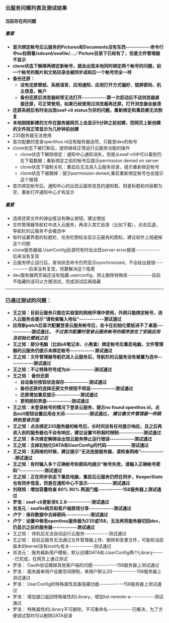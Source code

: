 ### 云服务问题列表及测试结果
#### 当前存在的问题
##### 重要
- **首次绑定帐号后云服务的Pictures和Documents没有东西------------命令行中su权限看/sdcard/seafile/...／Picture目录下已经有了，但是文件管理器不显示**
- **clone状态下解绑再绑定新帐号，就会出现本地同时绑定两个帐号的问题，前一个帐号的图片和文档目录会被同步成和后一个帐号完全一样**
- **备份还原：**
   - **没有还原壁纸、系统语言、应用通知、应用打开方式偏好、锁屏密码、机主信息、帐户**
   - **备份还原后浏览器经常无法打开------------第一次启动后不动浏览器直接还原，可正常使用，如果已经使用过浏览器再还原，打开浏览器会崩溃**
- **还原系统后有时会出现seaf-cli status为空的问题，重新绑定和重启都无法恢复**
- **本地刚刚新建的文件在服务器网页上会显示5分钟之前创建，而网页上新创建的文件则正常显示为几秒钟前创建**
- 235服务器无法使用
- 首次配置的登录openthos id没有服务器选项，只能登dev的账号
- clone状态下被打断后，提供继续正常运行云服务功能的操作
   - clone状态下解除绑定：通知中心通知消失，但是从seaf-cli中可以看到仍在下载数据；重新绑定之前的帐号后提示permission denied on server
   - clone状态下强制关机：重启后无法进入云服务目录，提示重新绑定帐号
   - clone状态下被踢掉：提示permission denied,重启重新绑定帐号也会提示这个报错
- 首次绑定帐号后，通知中心的出现云服务信息的通知框，但是标题和内容都为空，重新打开通知中心才有显示

##### 重要
- 选择还原文件的弹出框没有确认按钮，建议增加
- 文件管理器导航栏中进入云服务，再进入其它目录（比如下载），点击后退，导航栏的云服务不会被选中
- 有时设置界面的标题栏、任务栏图标会显示云服务的图标，建议软件上规避掉这个问题
- clone服务器端.UserConfig目录时有时会出现server error报错------------后来没有复现
- 云服务停止运行后，查询状态命令仍然显示synchronized，不会给出报错------------后来没有复现，但要解决这个隐患
- dev服务器网页端还没有隐藏.userconfig、禁止删除特殊库------------目前不隐藏的话可以方便测试，完成测试后再隐藏
***
### 已通过测试的问题：
- **王之旭：目前云服务只能在实验室的网络环境中使用，外网只能绑定帐号，进入云服务会提示“请检查输入地址“------------测试通过**
- **应用新patch后首次配置登录云服务帐号后，会卡在初始化壁纸进不了桌面------------测试通过，** ***不过首次配置时登录云服务帐号的顺序放在了安装应用及初始化壁纸之后***
- **王之旭：部分电脑（比如s6笔记本、小黑盒）绑定帐号后重启电脑，文件管理器的云服务仍提示未绑定帐号------------测试通过**
- **王之旭：文件管理器导航栏进入云服务后，导航栏的云服务没有被置为选中------------测试通过**
- **王之旭：不让特殊符号成为id------------测试通过**
- **王之旭： 备份还原**
   - **自动备份按钮状态保存------------测试通过**
   - **备份还原的选择还原文件按钮不明显------------测试通过**
   - **还原增加重启提示------------测试通过**
   - **更明朗的界面------------测试通过**
- **王之旭：未登录帐号的情况下登录云服务，提示no found openthos id，点击exit按钮设置应用会关闭------------测试通过，** ***建议像文件管理器一样跳转到登录页面***
- **王之旭：点击绑定235服务器的帐号后，长时间没有任何提示响应，且之后再进入别的服务器也不会有响应，建议设置15秒超时限制------------测试通过**
- **王之旭：多次绑定解绑会出现云服务停止运行错误------------测试通过**
- **王之旭：去掉初始化DATA和UserConfig的代码------------测试通过**
- **王之旭：无网络的时候，建议提示“无法连接服务器，请检查网络“------------测试通过**
- **王之旭：有时输入多个正确帐号和密码均提示“帐号失效，请输入正确帐号密码“------------测试通过**
- **王之旭：正在同步状态下重启电脑，重启后云服务仍然在同步，KeeperState也有同步信息，但是在通知中心不显示------------测试通过**
- **刘晓旭：增加容量检查 80% 90% 两道门槛------------158服务器上测试通过**
- **罗浩：seaf-cli更新至6.2.8------------测试通过**
- **肖洛元：seafile网页和客户端禁用分享------------测试通过**
- **卢宁：保存数据中去掉密码------------测试通过**
- **卢宁：设置中修改openthos服务器为235或158，无法再将服务器切回dev，仍显示之前的服务器------------测试通过**
- 王之旭： 待机后无法自动运行云服务------------测试通过
- 王之旭： 目前云服务无法通过文件管理器上传、删除和变更文件，可能和当前版本的kernel没有inotify有关------------测试通过
- 肖洛元： 服务器新用户模板，默认创建DATA和.UserConfig两个Library------已完成，在网页上通过测试
- 罗浩： Oauth验证踢掉其他客户端的问题------------158服务器上测试通过
- 罗浩： 服务器单用户设置空间限制，单用户默认2G------------158服务器上测试通过
- 罗浩： UserConfig的特殊属性具备隐藏功能------------158服务器上测试通过
- 罗浩： 增加接口返回特殊属性的Library，增加list-remote-a------------测试通过
- 罗浩： 特殊属性的Library不可删除，不可重命名------------已解决，为了方便调试暂时可以删除DATA目录
